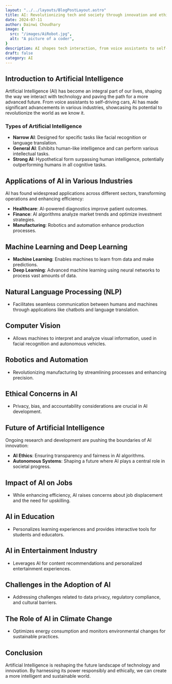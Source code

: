 ```yaml
---
layout: "../../layouts/BlogPostLayout.astro"
title: AI: Revolutionizing tech and society through innovation and ethics.  # in 31 charecters
date: 2024-07-11
author: Dainwi Choudhary
image: {
  src: "/images/AiRobot.jpg",
  alt: "A picture of a coder",
}
description: AI shapes tech interaction, from voice assistants to self-driving cars, revolutionizing industries for an advanced future. #in 128 charecters
draft: false
category: AI
---
```



## Introduction to Artificial Intelligence

Artificial Intelligence (AI) has become an integral part of our lives, shaping the way we interact with technology and paving the path for a more advanced future. From voice assistants to self-driving cars, AI has made significant advancements in various industries, showcasing its potential to revolutionize the world as we know it.

### Types of Artificial Intelligence

- **Narrow AI**: Designed for specific tasks like facial recognition or language translation.
- **General AI**: Exhibits human-like intelligence and can perform various intellectual tasks.
- **Strong AI**: Hypothetical form surpassing human intelligence, potentially outperforming humans in all cognitive tasks.

## Applications of AI in Various Industries

AI has found widespread applications across different sectors, transforming operations and enhancing efficiency:

- **Healthcare**: AI-powered diagnostics improve patient outcomes.
- **Finance**: AI algorithms analyze market trends and optimize investment strategies.
- **Manufacturing**: Robotics and automation enhance production processes.

## Machine Learning and Deep Learning

- **Machine Learning**: Enables machines to learn from data and make predictions.
- **Deep Learning**: Advanced machine learning using neural networks to process vast amounts of data.

## Natural Language Processing (NLP)

- Facilitates seamless communication between humans and machines through applications like chatbots and language translation.

## Computer Vision

- Allows machines to interpret and analyze visual information, used in facial recognition and autonomous vehicles.

## Robotics and Automation

- Revolutionizing manufacturing by streamlining processes and enhancing precision.

## Ethical Concerns in AI

- Privacy, bias, and accountability considerations are crucial in AI development.

## Future of Artificial Intelligence

Ongoing research and development are pushing the boundaries of AI innovation:

- **AI Ethics**: Ensuring transparency and fairness in AI algorithms.
- **Autonomous Systems**: Shaping a future where AI plays a central role in societal progress.

## Impact of AI on Jobs

- While enhancing efficiency, AI raises concerns about job displacement and the need for upskilling.

## AI in Education

- Personalizes learning experiences and provides interactive tools for students and educators.

## AI in Entertainment Industry

- Leverages AI for content recommendations and personalized entertainment experiences.

## Challenges in the Adoption of AI

- Addressing challenges related to data privacy, regulatory compliance, and cultural barriers.

## The Role of AI in Climate Change

- Optimizes energy consumption and monitors environmental changes for sustainable practices.

## Conclusion

Artificial Intelligence is reshaping the future landscape of technology and innovation. By harnessing its power responsibly and ethically, we can create a more intelligent and sustainable world.
